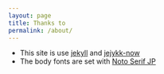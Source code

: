 ```yaml
---
layout: page
title: Thanks to
permalink: /about/
---
```



- This site is use [jekyll](https://jekyllrb.com/) and [jejykk-now](https://github.com/barryclark/jekyll-now)
- The body fonts are set with [Noto Serif JP](https://fonts.google.com/specimen/Noto+Serif+JP)
